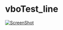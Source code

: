 vboTest_line
============
[![ScreenShot](https://secure-b.vimeocdn.com/ts/420/844/420844950_295.jpg)](https://vimeo.com/60622946)
